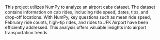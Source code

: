 
This project utilizes NumPy to analyze an airport cabs dataset. 
The dataset contains information on cab rides, including ride speed, dates, tips, and drop-off locations. 
With NumPy, key questions such as mean ride speed, February ride counts, high-tip rides, and rides to JFK Airport have been efficiently addressed. 
This analysis offers valuable insights into airport transportation trends.
